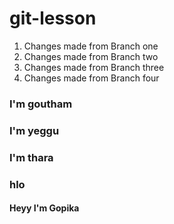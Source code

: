 # git-lesson

1. Changes made from Branch one
2. Changes made from Branch two
3. Changes made from Branch three
4. Changes made from Branch four
### I'm goutham
### I'm yeggu
### I'm thara
### hlo
#### Heyy I'm Gopika